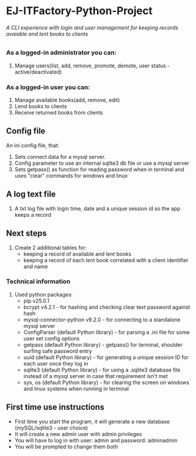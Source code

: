 # EJ-ITFactory-Python-Project

###### A CLI experience with login and user management for keeping records avaiable and lent books to clients
### As a logged-in administrator you can:
1) Manage users(list, add, remove, promote, demote, user status - active/deactivated)
### As a logged-in user you can:
1) Manage available books(add, remove, edit)
2) Lend books to clients
3) Receive returned books from clients

## Config file
An ini config file, that: 
1) Sets connect data for a mysql server. 
2) Config parameter to use an internal sqlite3 db file or use a mysql server
3) Sets getpass() as function for reading password when in terminal 
and uses "clear" commands for windows and linux

## A log text file
1) A txt log file with login time, date and a unique session id so the app keeps a record

## Next steps
1) Create 2 additional tables for: 
   - keeping a record of available and lent books
   - keeping a record of each lent book correlated with a client identifier and name

### Technical information
1) Used python packages:
   - pip v25.0.1
   - bcrypt v4.2.1 - for hashing and checking clear text password against hash
   - mysql-connector-python v9.2.0 - for connecting to a standalone mysql server
   - ConfigParser (default Python library) - for parsing a .ini file for some user set config options
   - getpass (default Python library) - getpass() for terminal, shoulder surfing safe password entry
   - uuid (default Python library) - for generating a unique session ID for each user once they log in
   - sqlite3 (default Python library) - for using a .sqlite3 database file instead of a mysql server in case that requirement isn't met
   - sys, os (default Python library) - for clearing the screen on windows and linux systems when running in terminal
 
## First time use instructions
- First time you start the program, it will generate a new database (mySQL/sqlite3 - user choice)
- It will create a new admin user with admin privileges
- You will have to log in with user: admin and password: adminadmin
- You will be prompted to change them both